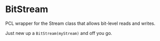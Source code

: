 BitStream
=========

PCL wrapper for the Stream class that allows bit-level reads and writes.

Just new up a `BitStream(myStream)` and off you go.
